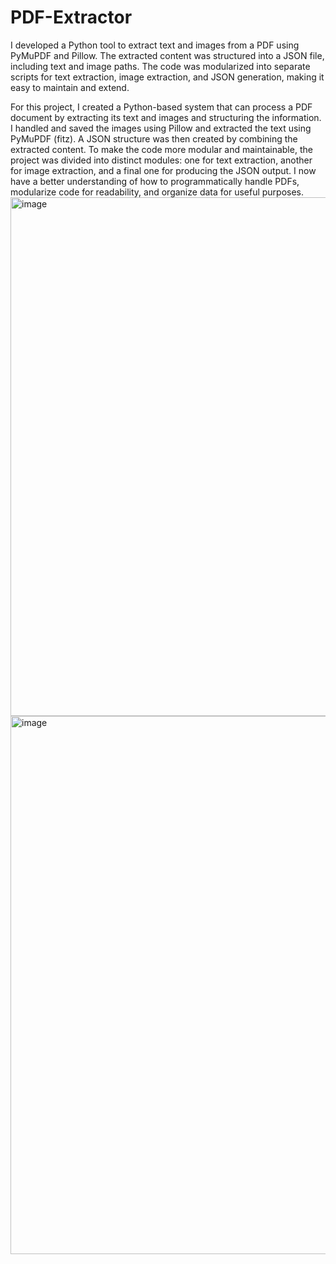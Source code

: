 # PDF-Extractor
I developed a Python tool to extract text and images from a PDF using PyMuPDF and Pillow. The extracted content was structured into a JSON file, including text and image paths. The code was modularized into separate scripts for text extraction, image extraction, and JSON generation, making it easy to maintain and extend.

For this project, I created a Python-based system that can process a PDF document by extracting its text and images and structuring the information. I handled and saved the images using Pillow and extracted the text using PyMuPDF (fitz). A JSON structure was then created by combining the extracted content. To make the code more modular and maintainable, the project was divided into distinct modules: one for text extraction, another for image extraction, and a final one for producing the JSON output. I now have a better understanding of how to programmatically handle PDFs, modularize code for readability, and organize data for useful purposes.
<img width="762" height="830" alt="image" src="https://github.com/user-attachments/assets/5df8f171-f92a-4662-ac35-eaac1f38b352" />
<img width="1633" height="861" alt="image" src="https://github.com/user-attachments/assets/29458711-6edd-4935-8020-6fe8959d707e" />
